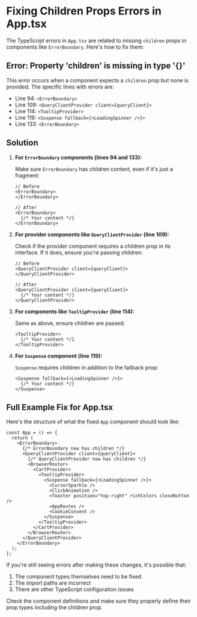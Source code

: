 # Fixing Children Props Errors in App.tsx

The TypeScript errors in `App.tsx` are related to missing `children` props in components like `ErrorBoundary`. Here's how to fix them:

## Error: Property 'children' is missing in type '{}'

This error occurs when a component expects a `children` prop but none is provided. The specific lines with errors are:

- Line 94: `<ErrorBoundary>`
- Line 109: `<QueryClientProvider client={queryClient}>`
- Line 114: `<TooltipProvider>`
- Line 119: `<Suspense fallback={<LoadingSpinner />}>`
- Line 133: `<ErrorBoundary>`

## Solution

1. **For `ErrorBoundary` components (lines 94 and 133):**
   
   Make sure `ErrorBoundary` has children content, even if it's just a fragment:

   ```tsx
   // Before
   <ErrorBoundary>
   </ErrorBoundary>

   // After
   <ErrorBoundary>
     {/* Your content */}
   </ErrorBoundary>
   ```

2. **For provider components like `QueryClientProvider` (line 109):**

   Check if the provider component requires a children prop in its interface. If it does, ensure you're passing children:

   ```tsx
   // Before
   <QueryClientProvider client={queryClient}>
   </QueryClientProvider>

   // After
   <QueryClientProvider client={queryClient}>
     {/* Your content */}
   </QueryClientProvider>
   ```

3. **For components like `TooltipProvider` (line 114):**

   Same as above, ensure children are passed:

   ```tsx
   <TooltipProvider>
     {/* Your content */}
   </TooltipProvider>
   ```

4. **For `Suspense` component (line 119):**

   `Suspense` requires children in addition to the fallback prop:

   ```tsx
   <Suspense fallback={<LoadingSpinner />}>
     {/* Your content */}
   </Suspense>
   ```

## Full Example Fix for App.tsx

Here's the structure of what the fixed `App` component should look like:

```tsx
const App = () => {
  return (
    <ErrorBoundary>
      {/* ErrorBoundary now has children */}
      <QueryClientProvider client={queryClient}>
        {/* QueryClientProvider now has children */}
        <BrowserRouter>
          <CartProvider>
            <TooltipProvider>
              <Suspense fallback={<LoadingSpinner />}>
                <CursorSparkle />
                <ClickAnimation />
                <Toaster position="top-right" richColors closeButton />
                <AppRoutes />
                <CookieConsent />
              </Suspense>
            </TooltipProvider>
          </CartProvider>
        </BrowserRouter>
      </QueryClientProvider>
    </ErrorBoundary>
  );
};
```

If you're still seeing errors after making these changes, it's possible that:

1. The component types themselves need to be fixed
2. The import paths are incorrect
3. There are other TypeScript configuration issues

Check the component definitions and make sure they properly define their prop types including the children prop. 